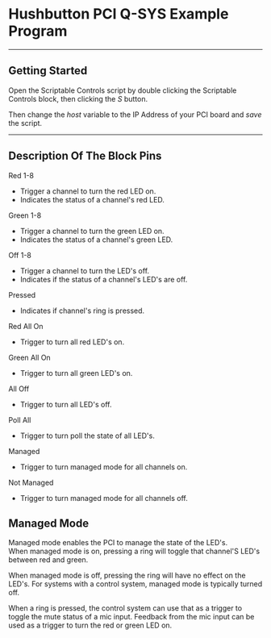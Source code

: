 # Hushbutton PCI Q-SYS Example Program

----
## Getting Started
Open the Scriptable Controls script by double clicking the Scriptable Controls block, then clicking the *S* button.  

Then change the *host* variable to the IP Address of your PCI board and *save* the script.  

----
## Description Of The Block Pins
Red 1-8  
* Trigger a channel to turn the red LED on.  
* Indicates the status of a channel's red LED.  

Green 1-8  
* Trigger a channel to turn the green LED on.  
* Indicates the status of a channel's green LED.  

Off 1-8  
* Trigger a channel to turn the LED's off.  
* Indicates if the status of a channel's LED's are off.  

Pressed  
* Indicates if channel's ring is pressed.  

Red All On  
* Trigger to turn all red LED's on.  

Green All On  
* Trigger to turn all green LED's on.  

All Off  
* Trigger to turn all LED's off.  

Poll All  
* Trigger to turn poll the state of all LED's.  

Managed  
* Trigger to turn managed mode for all channels on.  

Not Managed  
* Trigger to turn managed mode for all channels off.  

## Managed Mode  
Managed mode enables the PCI to manage the state of the LED's.  
When managed mode is on, pressing a ring will toggle that channel'S LED's between red and green.

When managed mode is off, pressing the ring will have no effect on the LED's.
For systems with a control system, managed mode is typically turned off.

When a ring is pressed, the control system can use that as a trigger to toggle the mute status of a mic input.
Feedback from the mic input can be used as a trigger to turn the red or green LED on.